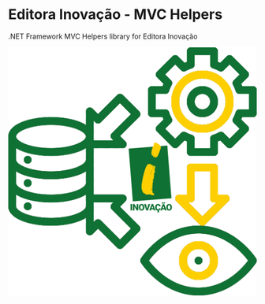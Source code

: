 # Editora Inovação - MVC Helpers

.NET Framework MVC Helpers library for Editora Inovação

![logo.png](logo.png)
